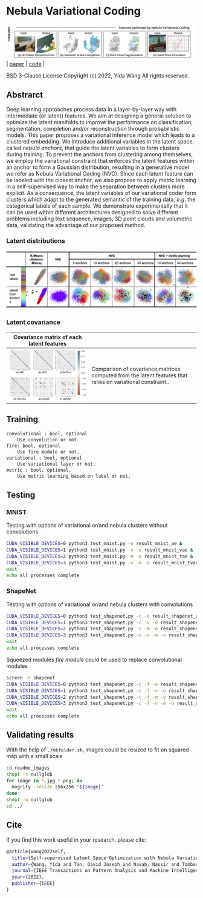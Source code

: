 # Nebula Variational Coding

![clusters](images/thesis_teaser_pami22.png#center)
| [paper](https://ieeexplore.ieee.org/document/9740011/) | [code](https://github.com/wangyida/nebula-anchors) |

BSD 3-Clause License Copyright (c) 2022, Yida Wang All rights reserved.

## Abstrarct

Deep learning approaches process data in a layer-by-layer way with intermediate (or latent) features. We aim at designing a general solution to optimize the latent manifolds to improve the performance on classification, segmentation, completion and/or reconstruction through probabilistic models. This paper proposes a variational inference model which leads to a clustered embedding. We introduce additional variables in the latent space, called *nebula anchors*, that guide the latent variables to form clusters during training. To prevent the anchors from clustering among themselves, we employ the variational constraint that enforces the latent features within an anchor to form a Gaussian distribution, resulting in a generative model we refer as Nebula Variational Coding (NVC). Since each latent feature can be labeled with the closest anchor, we also propose to apply metric learning in a self-supervised way to make the separation between clusters more explicit. As a consequence, the latent variables of our variational coder form clusters which adapt to the generated semantic of the training data, *e.g*. the categorical labels of each sample. We demonstrate experimentally that it can be used within different architectures designed to solve different problems including text sequence, images, 3D point clouds and volumetric data, validating the advantage of our proposed method. 

### Latent distributions
![clusters](images/clusters.png#center)

### Latent covariance
| Covariance matrix of each latent features |  |
| :-: | :-- |
![covariance](images/PAMI_covariance.png#center) | Comparison of covariance matrices computed from the latent features that relies on variational constraint..

## Training

```python3
convolutional : bool, optional
    Use convolution or not.
fire: bool, optional
    Use fire module or not.
variational : bool, optional
    Use variational layer or not.
metric : bool, optional,
    Use metric learning based on label or not.
```

## Testing

### MNIST

Testing with options of variational or/and nebula clusters without convolutions
```sh
CUDA_VISIBLE_DEVICES=0 python3 test_mnist.py -o result_mnist_ae &
CUDA_VISIBLE_DEVICES=1 python3 test_mnist.py -v -o result_mnist_vae &
CUDA_VISIBLE_DEVICES=2 python3 test_mnist.py -m -o result_mnist_tae &
CUDA_VISIBLE_DEVICES=3 python3 test_mnist.py -v -m -o result_mnist_tvae &
wait
echo all processes complete
```

### ShapeNet

Testing with options of variational or/and nebula clusters with convolutions
```sh
CUDA_VISIBLE_DEVICES=0 python3 test_shapenet.py -c -o result_shapenet_ae &
CUDA_VISIBLE_DEVICES=1 python3 test_shapenet.py -c -v -o result_shapenet_vae &
CUDA_VISIBLE_DEVICES=2 python3 test_shapenet.py -c -m -o result_shapenet_tae &
CUDA_VISIBLE_DEVICES=3 python3 test_shapenet.py -c -v -m -o result_shapenet_tvae &
wait
echo all processes complete
```

Squeezed modules *fire module* could be used to replace convolutional modules
```sh
screen -r shapenet
CUDA_VISIBLE_DEVICES=0 python3 test_shapenet.py -c -f -o result_shapenet_ae &
CUDA_VISIBLE_DEVICES=1 python3 test_shapenet.py -c -f -v -o result_shapenet_vae &
CUDA_VISIBLE_DEVICES=2 python3 test_shapenet.py -c -f -m -o result_shapenet_tae &
CUDA_VISIBLE_DEVICES=3 python3 test_shapenet.py -c -f -v -m -o result_shapenet_tvae &
wait
echo all processes complete
```

## Validating results

With the help of `./mkfolder.sh`, images could be resized to fit on squared map with a small scale

```sh
cd readme_images
shopt -s nullglob
for image in *.jpg *.png; do
  mogrify -resize 256x256 "${image}"
done
shopt -u nullglob
cd ../
```

## Cite

If you find this work useful in your research, please cite:

```bash
@article{wang2022self,
  title={Self-supervised Latent Space Optimization with Nebula Variational Coding},
  author={Wang, Yida and Tan, David Joseph and Navab, Nassir and Tombari, Federico},
  journal={IEEE Transactions on Pattern Analysis and Machine Intelligence},
  year={2022},
  publisher={IEEE}
}
```

